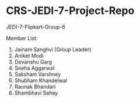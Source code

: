 # CRS-JEDI-7-Project-Repo

JEDI-7-Flipkart-Group-6

Member List:
  1. Jainam Sanghvi (Group Leader)
  2. Aniket Modi
  3. Devanshu Garg
  4. Sneha Aggarwal
  5. Saksham Varshney
  6. Shubham Khandelwal
  7. Raunak Bhandari
  8. Shambhavi Sahay
